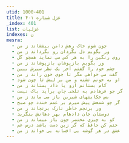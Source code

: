 ```yaml
---
utid: 1000-401
title: غزل شماره ۴۰۱
_index: 401
list: غزلیات
indexes: ن
mesra:
  - چون شوم خاک رهش دامن بیفشاند ز من
  - ور بگویم دل بگردان رو بگرداند ز من
  - روی رنگین را به هر کس می نماید همچو گل
  - ور بگویم بازپوشان بازپوشاند ز من
  - چشم خود را گفتم آخر یک نظر سیرش ببین
  - گفت می خواهی مگر تا جوی خون راند ز من
  - او به خونم تشنه و من بر لبش تا چون شود
  - کام بستانم ازو یا داد بستاند ز من
  - گر چو فرهادم به تلخی جان برآید باک نیست
  - بس حکایتهای شیرین باز می ماند ز من
  - گر چو شمعش پیش میرم بر غمم خندد چو صبح
  - ور برنجم خاطر نازک برنجاند ز من
  - دوستان جان دادهام بهر دهانش بنگرید
  - کو به چیزی مختصر چون باز میماند ز من
  - ختم کن حافظ که گر زین دست باشد درس غم
  - عشق در هر گوشه یی افسانه یی خواند ز من
---
```

